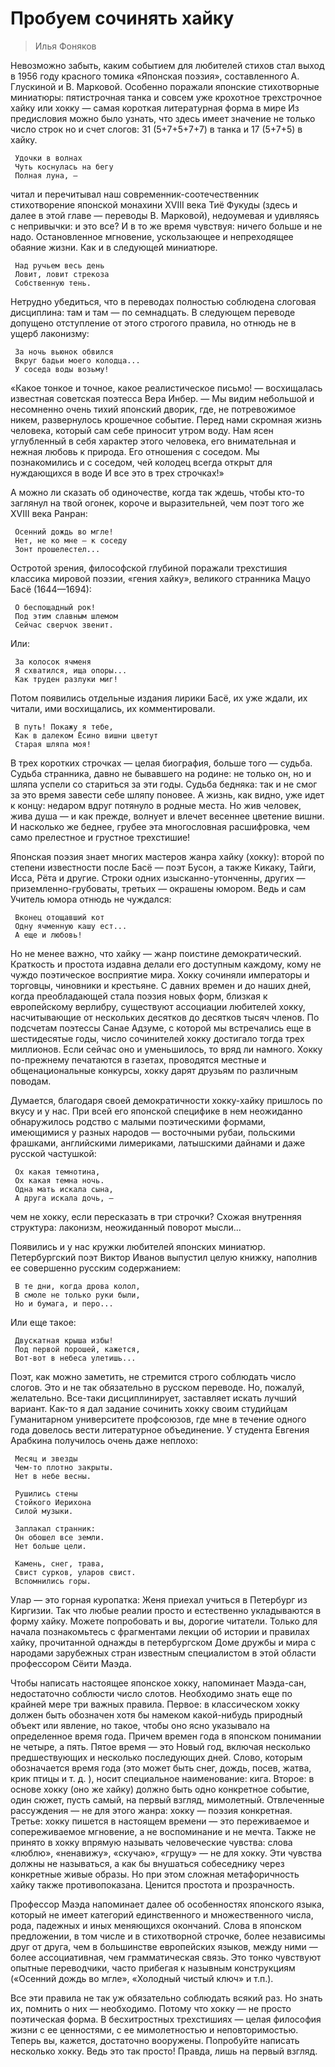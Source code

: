 # Пробуем сочинять хайку


> Илья Фоняков

Невозможно забыть, каким событием для любителей стихов стал выход в 1956 году красного томика «Японская поэзия», составленного А. Глускиной и В. Марковой. Особенно поражали японские стихотворные миниатюры: пятистрочная танка и совсем уже крохотное трехстрочное хайку или хокку — самая короткая литературная форма в мире Из предисловия можно было узнать, что здесь имеет значение не только число строк но и счет слогов: 31 (5+7+5+7+7) в танка и 17 (5+7+5) в хайку. 

```
 Удочки в волнах  
 Чуть коснулась на бегу  
 Полная луна, —  
```  
   
читал и перечитывал наш современник-соотечественник стихотворение японской монахини XVIII века Тиё Фукуды (здесь и далее в этой главе — переводы В. Марковой), недоумевая и удивляясь с непривычки: и это все? И в то же время чувствуя: ничего больше и не надо. Остановленное мгновение, ускользающее и непреходящее обаяние жизни. Как и в следующей миниатюре.  
 
``` 
 Над ручьем весь день   
 Ловит, ловит стрекоза   
 Собственную тень.  
```  
    
Нетрудно убедиться, что в переводах полностью соблюдена слоговая дисциплина: там и там — по семнадцать. В следующем переводе допущено отступление от этого строгого правила, но отнюдь не в ущерб лаконизму: 

```
 За ночь вьюнок обвился   
 Вкруг бадьи моего колодца...   
 У соседа воды возьму!  
```  
    
«Какое тонкое и точное, какое реалистическое письмо! — восхищалась известная советская поэтесса Вера Инбер. — Мы видим небольшой и несомненно очень тихий японский дворик, где, не потревожимое никем, развернулось крошечное событие. Перед нами скромная жизнь человека, который сам себе приносит утром воду. Нам ясен углубленный в себя характер этого человека, его внимательная и нежная любовь к природа. Его отношения с соседом. Мы познакомились и с соседом, чей колодец всегда открыт для нуждающихся в воде И все это в трех строчках!» 

А можно ли сказать об одиночестве, когда так ждешь, чтобы кто-то заглянул на твой огонек, короче и выразительней, чем поэт того же XVIII века Ранран: 
 
```
 Осенний дождь во мгле!   
 Нет, не ко мне — к соседу   
 Зонт прошелестел...  
```  
    
Остротой зрения, философской глубиной поражали трехстишия классика мировой поэзии, «гения хайку», великого странника Мацуо Басё (1644—1694):  

```
 О беспощадный рок!  
 Под этим славным шлемом  
 Сейчас сверчок звенит.  
```  
    
Или: 

```
 За колосок ячменя  
 Я схватился, ища опоры...  
 Как труден разлуки миг!  
```  
    
Потом появились отдельные издания лирики Басё, их уже ждали, их читали, ими восхищались, их комментировали. 

```
 В путь! Покажу я тебе,  
 Как в далеком Ёсино вишни цветут  
 Старая шляпа моя!  
```  
    
В трех коротких строчках — целая биография, больше того — судьба. Судьба странника, давно не бывавшего на родине: не только он, но и шляпа успели со стариться за эти годы. Судьба бедняка: так и не смог за это время завести себе шляпу поновее. А жизнь, как видно, уже идет к концу: недаром вдруг потянуло в родные места. Но жив человек, жива душа — и как прежде, волнует и влечет весеннее цветение вишни. И насколько же беднее, грубее эта многословная расшифровка, чем само прелестное и грустное трехстишие! 

Японская поэзия знает многих мастеров жанра хайку (хокку): второй по степени известности после Басё — поэт Бусон, а также Кикаку, Тайги, Исса, Рёта и другие. Строки одних изысканно-утонченны, других — приземленно-грубоваты, третьих — окрашены юмором. Ведь и сам Учитель юмора отнюдь не чуждался: 
 
``` 
 Вконец отощавший кот   
 Одну ячменную кашу ест...   
 А еще и любовь!  
```  
  
Но не менее важно, что хайку — жанр поистине демократический. Краткость и простота издавна делали его доступным каждому, кому не чуждо поэтическое восприятие мира. Хокку сочиняли императоры и торговцы, чиновники и крестьяне. С давних времен и до наших дней, когда преобладающей стала поэзия новых форм, близкая к европейскому верлибру, существуют ассоциации любителей хокку, насчитывающие от нескольких десятков до десятков тысяч членов. По подсчетам поэтессы Санае Адзуме, с которой мы встречались еще в шестидесятые годы, число сочинителей хокку достигало тогда трех миллионов. Если сейчас оно и уменьшилось, то вряд ли намного. Хокку по-прежнему печатаются в газетах, проводятся местные и общенациональные конкурсы, хокку дарят друзьям по различным поводам. 

Думается, благодаря своей демократичности хокку-хайку пришлось по вкусу и у нас. При всей его японской специфике в нем неожиданно обнаружилось родство с малыми поэтическими формами, имеющимися у разных народов — восточными рубаи, польскими фрашками, английскими лимериками, латышскими дайнами и даже русской частушкой: 

```
 Ох какая темнотина,   
 Ох какая темна ночь.   
 Одна мать искала сына,   
 А друга искала дочь, —  
```  
    
чем не хокку, если пересказать в три строчки? Схожая внутренняя структура: лаконизм, неожиданный поворот мысли... 

Появились и у нас кружки любителей японских миниатюр. Петербургский поэт Виктор Иванов выпустил целую книжку, наполнив ее совершенно русским содержанием: 

```
 В те дни, когда дрова колол,   
 В смоле не только руки были,   
 Но и бумага, и перо...  
``` 

Или еще такое: 
 
``` 
 Двускатная крыша избы!   
 Под первой порошей, кажется,   
 Вот-вот в небеса улетишь...  
```  

Поэт, как можно заметить, не стремится строго соблюдать число слогов. Это и не так обязательно в русском переводе. Но, пожалуй, желательно. Все-таки дисциплинирует, заставляет искать лучший вариант. Как-то я дал задание сочинить хокку своим студийцам Гуманитарном университете профсоюзов, где мне в течение одного года довелось вести литературное объединение. У студента Евгения Арабкина получилось очень даже неплохо: 

```
 Месяц и звезды   
 Чем-то плотно закрыты.   
 Нет в небе весны.  
```  
    
```
 Рушились стены   
 Стойкого Иерихона   
 Силой музыки.  
```  
    
```  
 Заплакал странник:   
 Он обошел все земли.   
 Нет больше цели.  
```  
  
```  
 Камень, снег, трава,   
 Свист сурков, уларов свист.   
 Вспомнились горы.  
```  
    
Улар — это горная куропатка: Женя приехал учиться в Петербург из Киргизии. Так что любые реалии просто и естественно укладываются в форму хайку. Можете попробовать и вы, дорогие читатели. Только для начала познакомьтесь с фрагментами лекции об истории и правилах хайку, прочитанной однажды в петербургском Доме дружбы и мира с народами зарубежных стран известным специалистом в этой области профессором Сёити Маэда.  

Чтобы написать настоящее японское хокку, напоминает Маэда-сан, недостаточно соблюсти число слотов. Необходимо знать еще по крайней мере три важных правила. Первое: в классическом хокку должен быть обозначен хотя бы намеком какой-нибудь природный объект или явление, но такое, чтобы оно ясно указывало на определенное время года. Причем времен года в японском понимании не четыре, а пять. Пятое время — это Новый год, включая несколько предшествующих и несколько последующих дней. Слово, которым обозначается время года (это может быть снег, дождь, посев, жатва, крик птицы и т. д. ), носит специальное наименование: кига. Второе: в основе хокку (оно же хайку) должно быть одно конкретное событие, один сюжет, пусть самый, на первый взгляд, мимолетный. Отвлеченные рассуждения — не для этого жанра: хокку — поэзия конкретная. Третье: хокку пишется в настоящем времени — это переживаемое и сопереживаемое мгновение, а не воспоминание и не мечта. Также не принято в хокку впрямую называть человеческие чувства: слова «люблю», «ненавижу», «скучаю», «грущу» — не для хокку. Эти чувства должны не называться, а как бы внушаться собеседнику через конкретные живые образы. Но при этом сложная метафоричность хайку также противопоказана. Ценится простота и прозрачность. 

Профессор Маэда напоминает далее об особенностях японского языка, который не имеет категорий единственного и множественного числа, рода, падежных и иных меняющихся окончаний. Слова в японском предложении, в том числе и в стихотворной строчке, более независимы друг от друга, чем в большинстве европейских языков, между ними — более ассоциативная, чем грамматическая связь. Это тонко чувствуют опытные переводчики, часто прибегая к назывным конструкциям («Осенний дождь во мгле», «Холодный чистый ключ» и т.п.). 

Все эти правила не так уж обязательно соблюдать всякий раз. Но знать их, помнить о них — необходимо. Потому что хокку — не просто поэтическая форма. В бесхитростных трехстишиях — целая философия жизни с ее ценностями, с ее мимолетностью и неповторимостью.  
Теперь вы, кажется, достаточно вооружены. Попробуйте написать несколько хокку. Ведь это так просто! Правда, лишь на первый взгляд. 